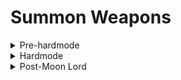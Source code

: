 # Summon Weapons

<details>
  <summary>Pre-hardmode</summary>

## Pre boss

## Post King Slime

## Post Desert Scourge

## Post Giant Clam

## Post Eye of Cthulhu

## Post Blood Moon

## Post Acid Rain (Tier 1)

## Post Crabulon

## Post Eater of Worlds

## Post Goblin Army

## Post Dark Mage (Old One's Army)

## Post The Hive Mind

## Post The Perforators

## Post Queen Bee

## Post Skeletron

## Post Deerclops

## Post The Slime God

</details>
<details>
  <summary>Hardmode</summary>

## Post Wall of Flesh

## Post Pirate Invasion

## Post Queen Slime

## Post Cryogen

## Post Aquatic Scourge

## Post Acid Rain (Tier 2)

## Post Brimstone Elemental

## Post Mech Boss 1

## Post Mech Boss 2

## Post Mech Boss 3

## Post Ogre (Old One's Army)

## Post Eclipse

## Post Calamitas Clone

## Post Plantera

## Post Great Sand Shark

## Post Anahita & The Leviathan

## Post Astrum Aureus

## Post Golem

## Post Pumpkin Moon

## Post Frost Moon

## Post Martian Madness

## Post Duke Fishron

## Post The PLaguebringer Goliath

## Post Empress of Light

## Post Betsy (Old One's Army)

## Post Ravager

## Post Lunatic Cultist

## Post Astum Deus

## Post Celestial Pillars

</details>
<details>
  <summary>Post-Moon Lord</summary>

## Post Moon Lord

## Post Profaned Guardians

## Post Dragonfolly

## Post Providence, the Profaned Goddess

## Post Ceaseless Void

## Post Storm Weaver

## Post Signus

## Post Polterghast

## Post Acid Rain (Tier 3)

## Post Old Duke

## Post Devourer of Gods

## Post Yharon

## Post The Exo Mechs

## Post Supreme Witch, Calamitas

</details>